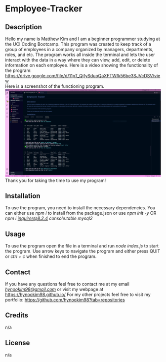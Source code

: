 # Employee-Tracker

## Description
Hello my name is Matthew Kim and I am a beginner programmer studying at the UCI Coding Bootcamp. This program was created to keep track of a group of employees in a company organized by managers, departments, roles, and etc. The program works all inside the terminal and lets the user interact with the data in a way where they can view, add, edit, or delete information on each employee. 
Here is a video showing the functionality of the program: 
https://drive.google.com/file/d/11pT_QjfySduoQaXFTWfk56be3SJVcDSV/view  
Here is a screenshot of the functioning program. 
![screenshot of program](/assets/screenshot.PNG "Screenshot of functioning program")
Thank you for taking the time to use my program!

## Installation
To use the program, you need to install the necessary dependencies. You can either use *npm i* to install from the package.json or use 
*npm init -y* OR 
*npm i inquirer@8.2.4 console.table mysql2*

## Usage
To use the program open the file in a terminal and run *node index.js* to start the program. Use arrow keys to navigate the program and either press QUIT or *ctrl + c* when finished to end the program.

## Contact
If you have any questions feel free to contact me at my email 
*hynookim98@gmail.com*
or visit my webpage at
https://hynookim98.github.io/ 
For my other projects feel free to visit my portfolio: 
https://github.com/hynookim98?tab=repositories 

## Credits
n/a

## License
n/a